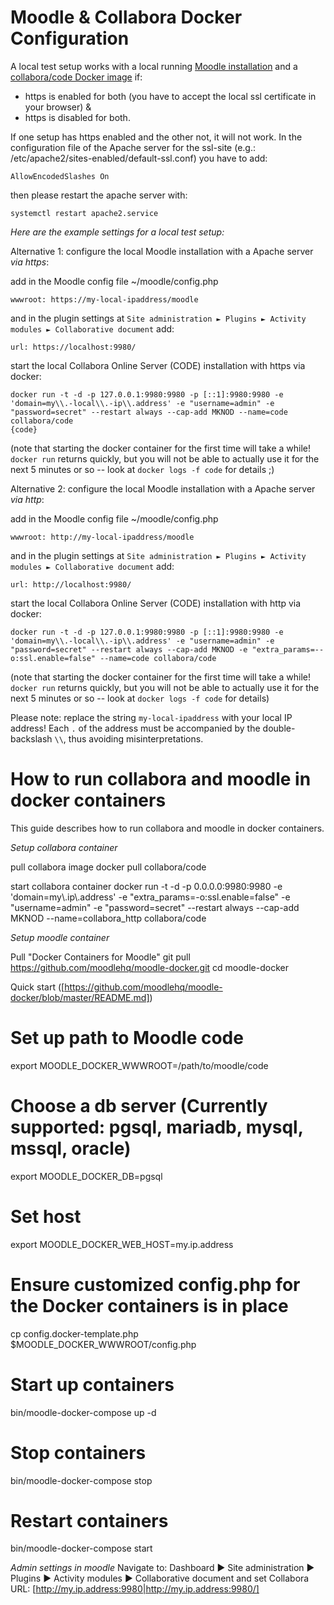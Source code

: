 # Moodle & Collabora Docker Configuration

A local test setup works with a local running [Moodle installation](https://download.moodle.org/) and a [collabora/code Docker image](https://www.collaboraoffice.com/code/docker/) if:
 * https is enabled for both (you have to accept the local ssl certificate in your browser) &
 * https is disabled for both.

If one setup has https enabled and the other not, it will not work.
In the configuration file of the Apache server for the ssl-site (e.g.: /etc/apache2/sites-enabled/default-ssl.conf) you have to add:

```
AllowEncodedSlashes On
```

then please restart the apache server with:

```
systemctl restart apache2.service
```

*Here are the example settings for a local test setup:*

Alternative 1: configure the local Moodle installation with a Apache server *via https*:

add in the Moodle config file ~/moodle/config.php

```
wwwroot: https://my-local-ipaddress/moodle
```

and in the plugin settings at `Site administration ► Plugins ► Activity modules ► Collaborative document` add:

```
url: https://localhost:9980/
```

start the local Collabora Online Server (CODE) installation with https via docker:

```
docker run -t -d -p 127.0.0.1:9980:9980 -p [::1]:9980:9980 -e 'domain=my\\.-local\\.-ip\\.address' -e "username=admin" -e "password=secret" --restart always --cap-add MKNOD --name=code collabora/code
{code}
```

(note that starting the docker container for the first time will take a while! `docker run` returns quickly, but you will not be able to actually use it for the next 5 minutes or so -- look at  `docker logs -f code` for details ;)

Alternative 2: configure the local Moodle installation with a Apache server *via http*:

add in the Moodle config file ~/moodle/config.php

```
wwwroot: http://my-local-ipaddress/moodle
```

and in the plugin settings at `Site administration ► Plugins ► Activity modules ► Collaborative document` add:

```
url: http://localhost:9980/
```

start the local Collabora Online Server (CODE) installation with http via docker:

```
docker run -t -d -p 127.0.0.1:9980:9980 -p [::1]:9980:9980 -e 'domain=my\\.-local\\.-ip\\.address' -e "username=admin" -e "password=secret" --restart always --cap-add MKNOD -e "extra_params=--o:ssl.enable=false" --name=code collabora/code
```
(note that starting the docker container for the first time will take a while! `docker run` returns quickly, but you will not be able to actually use it for the next 5 minutes or so -- look at  `docker logs -f code` for details)

Please note: replace the string `my-local-ipaddress` with your local IP address! Each `.` of the address must be accompanied by the double-backslash `\\`, thus avoiding misinterpretations.

# How to run collabora and moodle in docker containers

This guide describes how to run collabora and moodle in docker containers.

*Setup collabora container*

pull collabora image
docker pull collabora/code

start collabora container
docker run -t -d -p 0.0.0.0:9980:9980 -e 'domain=my\\.ip\\.address' -e "extra_params=-o:ssl.enable=false" -e "username=admin" -e "password=secret" --restart always --cap-add MKNOD --name=collabora_http collabora/code

*Setup moodle container*

Pull "Docker Containers for Moodle"
git pull https://github.com/moodlehq/moodle-docker.git
cd moodle-docker

Quick start ([https://github.com/moodlehq/moodle-docker/blob/master/README.md])
# Set up path to Moodle code
export MOODLE_DOCKER_WWWROOT=/path/to/moodle/code
# Choose a db server (Currently supported: pgsql, mariadb, mysql, mssql, oracle)
export MOODLE_DOCKER_DB=pgsql
# Set host
export MOODLE_DOCKER_WEB_HOST=my.ip.address

# Ensure customized config.php for the Docker containers is in place
cp config.docker-template.php $MOODLE_DOCKER_WWWROOT/config.php

# Start up containers
bin/moodle-docker-compose up -d
# Stop containers
bin/moodle-docker-compose stop
# Restart containers
bin/moodle-docker-compose start

*Admin settings in moodle*
 Navigate to: Dashboard ► Site administration ► Plugins ► Activity modules ► Collaborative document
 and set Collabora URL: [http://my.ip.address:9980|http://my.ip.address:9980/]

